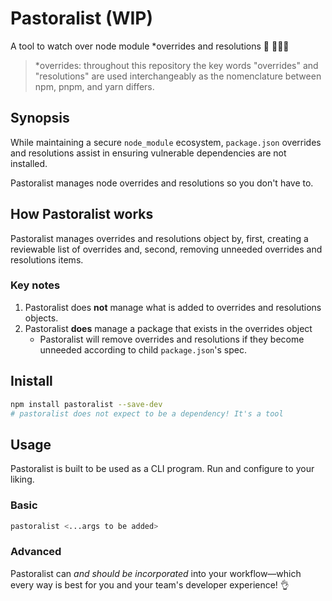 # Pastoralist (WIP)

A tool to watch over node module *overrides and resolutions 🐑 👩🏽‍🌾

> *overrides: throughout this repository the key words "overrides" and "resolutions" are used interchangeably as the nomenclature between npm, pnpm, and yarn differs.
## Synopsis

While maintaining a secure `node_module` ecosystem, `package.json` overrides and resolutions assist in ensuring vulnerable dependencies are not installed.

Pastoralist manages node overrides and resolutions so you don't have to.

## How Pastoralist works

Pastoralist manages overrides and resolutions object by, first, creating a reviewable list of overrides and, second, removing unneeded overrides and resolutions items.
### Key notes

1. Pastoralist does **not** manage what is added to overrides and resolutions objects.
2. Pastoralist **does** manage a package that exists in the overrides object
   - Pastoralist will remove overrides and resolutions if they become unneeded according to child `package.json`'s spec.

## Inistall

```sh
npm install pastoralist --save-dev
# pastoralist does not expect to be a dependency! It's a tool
```

## Usage

Pastoralist is built to be used as a CLI program. Run and configure to your liking.
### Basic

```sh
pastoralist <...args to be added>
```

### Advanced

Pastoralist can _and should be incorporated_ into your workflow—which every way is best for you and your team's developer experience! 👌
